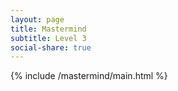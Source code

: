 ```yaml
---
layout: page
title: Mastermind
subtitle: Level 3
social-share: true
---
```


{% include /mastermind/main.html %}
